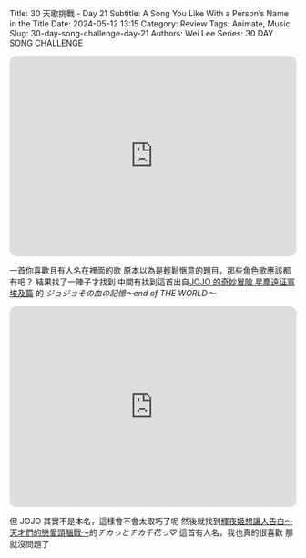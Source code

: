 Title: 30 天歌挑戰 - Day 21
Subtitle: A Song You Like With a Person’s Name in the Title
Date: 2024-05-12 13:15
Category: Review
Tags: Animate, Music
Slug: 30-day-song-challenge-day-21
Authors: Wei Lee
Series: 30 DAY SONG CHALLENGE

<iframe style="border-radius:12px" src="https://open.spotify.com/embed/track/31E8YKD0j4cI1R0gfocCtb?utm_source=generator" width="100%" height="352" frameBorder="0" allowfullscreen="" allow="autoplay; clipboard-write; encrypted-media; fullscreen; picture-in-picture" loading="lazy"></iframe>

<!--more-->

一首你喜歡且有人名在裡面的歌
原本以為是輕鬆愜意的題目，那些角色歌應該都有吧？
結果找了一陣子才找到
中間有找到這首出自[JOJO 的奇妙冒險 星塵遠征軍 埃及篇](https://ani.gamer.com.tw/animeVideo.php?sn=6923) 的 *ジョジョその血の記憶〜end of THE WORLD〜*

<iframe style="border-radius:12px" src="https://open.spotify.com/embed/track/2txEY0Ss6FAh32Ht7stQaw?utm_source=generator" width="100%" height="352" frameBorder="0" allowfullscreen="" allow="autoplay; clipboard-write; encrypted-media; fullscreen; picture-in-picture" loading="lazy"></iframe>

但 JOJO 其實不是本名，這樣會不會太取巧了呢
然後就找到[輝夜姬想讓人告白～天才們的戀愛頭腦戰～](https://ani.gamer.com.tw/animeVideo.php?sn=11431)的*チカっとチカ千花っ♡*
這首有人名，我也真的很喜歡
那就沒問題了
